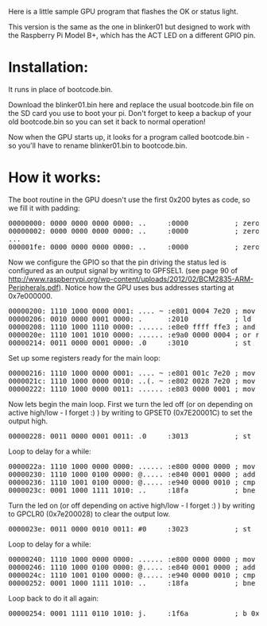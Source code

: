 Here is a little sample GPU program that flashes the OK or status light.

This version is the same as the one in blinker01 but designed to work with the Raspberry Pi Model B+, which has the ACT LED on a different GPIO pin.

# Installation:

It runs in place of bootcode.bin.  

Download the blinker01.bin here and replace the usual bootcode.bin file on
the SD card you use to boot your pi.  Don't forget to keep a backup of your old bootcode.bin so you can set it back to
normal operation!

Now when the GPU starts up, it looks for a program called bootcode.bin - so you'll have to rename blinker01.bin to bootcode.bin.

# How it works:

The boot routine in the GPU doesn't use the first 0x200 bytes as code, so we fill it with padding:

<pre>
00000000: 0000 0000 0000 0000: ..     :0000           ; zero bit instruction
00000002: 0000 0000 0000 0000: ..     :0000           ; zero bit instruction
...
000001fe: 0000 0000 0000 0000: ..     :0000           ; zero bit instruction
</pre>

Now we configure the GPIO so that the pin driving the status led is configured as an output signal by writing to GPFSEL1.
(see page 90 of http://www.raspberrypi.org/wp-content/uploads/2012/02/BCM2835-ARM-Peripherals.pdf).  Notice how the GPU
uses bus addresses starting at 0x7e000000.

<pre>
00000200: 1110 1000 0000 0001: .... ~ :e801 0004 7e20 ; mov r1, #0x7e200004
00000206: 0010 0000 0001 0000: .      :2010           ; ld  r0, 0x00(r1)
00000208: 1110 1000 1110 0000: ...... :e8e0 ffff ffe3 ; and r0, #0xffe3ffff
0000020e: 1110 1001 1010 0000: ...... :e9a0 0000 0004 ; or r0, r0, #0x00040000
00000214: 0011 0000 0001 0000: .0     :3010           ; st  r0, 0x00(r1)
</pre>

Set up some registers ready for the main loop:
<pre>
00000216: 1110 1000 0000 0001: .... ~ :e801 001c 7e20 ; mov r1, #0x7e20001c
0000021c: 1110 1000 0000 0010: ..(. ~ :e802 0028 7e20 ; mov r2, r0, #0x7e200028
00000222: 1110 1000 0000 0011: ...... :e803 0000 0001 ; mov r3, r0, #0x00010000
</pre>

Now lets begin the main loop.  First we turn the led off (or on depending on active high/low - I forget :) ) by writing to GPSET0 (0x7E20001C) to set the output high.

<pre>
00000228: 0011 0000 0001 0011: .0     :3013           ; st  r3, 0x00(r1)
</pre>

Loop to delay for a while:
<pre>
0000022a: 1110 1000 0000 0000: ...... :e800 0000 0000 ; mov r0, #0x00000000
00000230: 1110 1000 0100 0000: @..... :e840 0001 0000 ; add r0, r0, #0x00000001
00000236: 1110 1001 0100 0000: @..... :e940 0000 0010 ; cmp r0, r0, #0x00100000
0000023c: 0001 1000 1111 1010: ..     :18fa           ; bne 0x00000230
</pre>

Turn the led on (or off depending on active high/low - I forget :) ) by writing to GPCLR0 (0x7e200028) to clear the output low.
<pre>
0000023e: 0011 0000 0010 0011: #0     :3023           ; st  r3, 0x00(r2)
</pre>

Loop to delay for a while:
<pre>
00000240: 1110 1000 0000 0000: ...... :e800 0000 0000 ; mov r0, #0x00000000
00000246: 1110 1000 0100 0000: @..... :e840 0001 0000 ; add r0, r0, #0x00000001
0000024c: 1110 1001 0100 0000: @..... :e940 0000 0010 ; cmp r0, r0, #0x00100000
00000252: 0001 1000 1111 1010: ..     :18fa           ; bne 0x00000246
</pre>

Loop back to do it all again:
<pre>
00000254: 0001 1111 0110 1010: j.     :1f6a           ; b 0x00000228
</pre>
